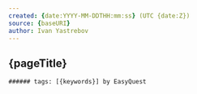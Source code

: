 ```yaml
---
created: {date:YYYY-MM-DDTHH:mm:ss} (UTC {date:Z})
source: {baseURI}
author: Ivan Yastrebov
---
```


{pageTitle}
---

















`###### tags: [{keywords}] by EasyQuest`